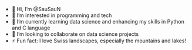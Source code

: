- 👋 Hi, I’m @SauSauN
- 👀 I’m interested in programming and tech 
- 🌱 I’m currently learning data science and enhancing my skills in Python and C language
- 💞️ I’m looking to collaborate on data science projects
- ⚡ Fun fact: I love Swiss landscapes, especially the mountains and lakes!

